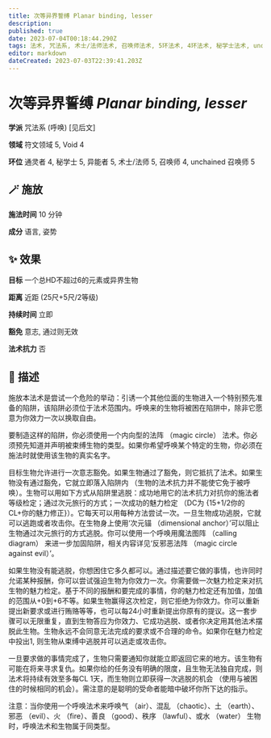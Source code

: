```yaml
---
title: 次等异界誓缚 Planar binding, lesser
description: 
published: true
date: 2023-07-04T00:18:44.290Z
tags: 法术, 咒法系, 术士/法师法术, 召唤师法术, 5环法术, 4环法术, 秘学士法术, unchained 召唤师法术, 异能者法术, 通灵者法术, 呼唤, 符文领域, 见后文, void
editor: markdown
dateCreated: 2023-07-03T22:39:41.203Z
---
```


# **次等异界誓缚** *Planar binding, lesser*

**学派** 咒法系 (呼唤) \[见后文\] 

**领域** 符文领域 5, Void 4

**环位** 通灵者 4, 秘学士 5, 异能者 5, 术士/法师 5, 召唤师 4, unchained 召唤师 5

## 🪄 施放

**施法时间** 10 分钟

**成分** 语言, 姿势

## ✨ 效果 

**目标** 一个总HD不超过6的元素或异界生物 

**距离** 近距 (25尺+5尺/2等级)  

**持续时间** 立即 

**豁免** 意志, 通过则无效

**法术抗力** 否

## 📖 描述

施放本法术是尝试一个危险的举动：引诱一个其他位面的生物进入一个特别预先准备的陷阱，该陷阱必须位于法术范围内。呼唤来的生物将被困在陷阱中，除非它愿意为你效力一次以换取自由。

要制造这样的陷阱，你必须使用一个内向型的法阵 （magic circle） 法术。你必须预先知道并声明被束缚生物的类型。如果你希望呼唤某个特定的生物，你必须在施法时就使用该生物的真实名字。

目标生物允许进行一次意志豁免。如果生物通过了豁免，则它抵抗了法术。如果生物没有通过豁免，它就立即落入陷阱内 （生物的法术抗力并不能使它免于被呼唤）。生物可以用如下方式从陷阱里逃脱：成功地用它的法术抗力对抗你的施法者等级检定；通过次元旅行的方式；一次成功的魅力检定 （DC为 {15+1/2你的CL+你的魅力修正}）。它每天可以用每种方法尝试一次。一旦生物成功逃脱，它就可以逃跑或者攻击你。在生物身上使用‘次元锚 （dimensional anchor）’可以阻止生物通过次元旅行的方式逃脱。你可以使用一个呼唤用魔法图阵 （calling diagram） 来进一步加固陷阱，相关内容详见‘反邪恶法阵 （magic circle against evil）’。

如果生物没有能逃脱，你想困住它多久都可以。通过描述要它做的事情，也许同时允诺某种报酬，你可以尝试强迫生物为你效力一次。你需要做一次魅力检定来对抗生物的魅力检定。基于不同的报酬和要完成的事情，你的魅力检定还有加值，加值的范围从+0到+6不等。如果生物赢得这次检定，则它拒绝为你效力。你可以重新提出新要求或进行贿赂等等，也可以每24小时重新提出你原有的提议。这一套步骤可以无限重复，直到生物答应为你效力、它成功逃脱、或者你决定用其他法术摆脱此生物。生物永远不会同意无法完成的要求或不合理的命令。如果你在魅力检定中投出1, 则生物从束缚中逃脱并可以逃走或攻击你。

一旦要求做的事情完成了，生物只需要通知你就能立即返回它来的地方。该生物有可能在将来寻求复仇。如果你给的任务没有明确的限度，且生物无法独自完成，则法术将持续有效至多每CL 1天，而生物则立即获得一次逃脱的机会 （使用与被困住的时候相同的机会）。需注意的是聪明的受命者能暗中破坏你所下达的指示。

注意：当你使用一个呼唤法术来呼唤气 （air）、混乱 （chaotic）、土 （earth）、邪恶 （evil）、火 （fire）、善良 （good）、秩序 （lawful）、或水 （water） 生物时，呼唤法术和生物属于同类型。
    